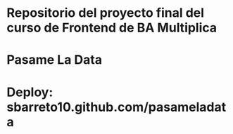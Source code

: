 # Repositorio del proyecto final del curso de Frontend de BA Multiplica

# Pasame La Data

# Deploy: sbarreto10.github.com/pasameladata